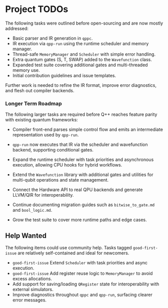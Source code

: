# Project TODOs

The following tasks were outlined before open-sourcing and are now mostly addressed:

- Basic parser and IR generation in `qppc`.
- IR execution via `qpp-run` using the runtime scheduler and memory manager.
- Thread-safe `MemoryManager` and `Scheduler` with simple error handling.
- Extra quantum gates (S, T, SWAP) added to the `Wavefunction` class.
- Expanded test suite covering additional gates and multi-threaded memory use.
- Initial contribution guidelines and issue templates.

Further work is needed to refine the IR format, improve error diagnostics, and flesh out compiler backends.

### Longer Term Roadmap

The following larger tasks are required before Q++ reaches feature parity with existing quantum frameworks:

- Compiler front-end parses simple control flow and emits an intermediate representation used by `qpp-run`.
- `qpp-run` now executes that IR via the scheduler and wavefunction backend, supporting conditional gates.

- Expand the runtime scheduler with task priorities and asynchronous execution, allowing CPU hooks for hybrid workflows.
- Extend the `Wavefunction` library with additional gates and utilities for multi-qubit operations and state management.
- Connect the Hardware API to real QPU backends and generate LLVM/QIR for interoperability.
- Continue documenting migration guides such as `bitwise_to_gate.md` and `bool_logic.md`.
- Grow the test suite to cover more runtime paths and edge cases.

## Help Wanted

The following items could use community help. Tasks tagged `good-first-issue`
are relatively self-contained and ideal for newcomers.

- `good-first-issue` Extend `Scheduler` with task priorities and async execution.
- `good-first-issue` Add register reuse logic to `MemoryManager` to avoid excess
  allocations.
- Add support for saving/loading `QRegister` state for interoperability with
  external simulators.
- Improve diagnostics throughout `qppc` and `qpp-run`, surfacing clearer error
  messages.

